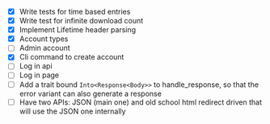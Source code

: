 - [x] Write tests for time based entries
- [x] Write test for infinite download count
- [x] Implement Lifetime header parsing
- [x] Account types
- [ ] Admin account
- [x] Cli command to create account
- [ ] Log in api
- [ ] Log in page
- [ ] Add a trait bound `Into<Response<Body>>` to handle_response, so that the error variant
	can also generate a response
- [ ] Have two APIs: JSON (main one) and old school html redirect driven that will use the JSON one
	internally
